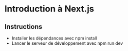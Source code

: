 # Introduction à Next.js

## Instructions
- Installer les dépendances avec npm install
- Lancer le serveur de développement avec npm run dev